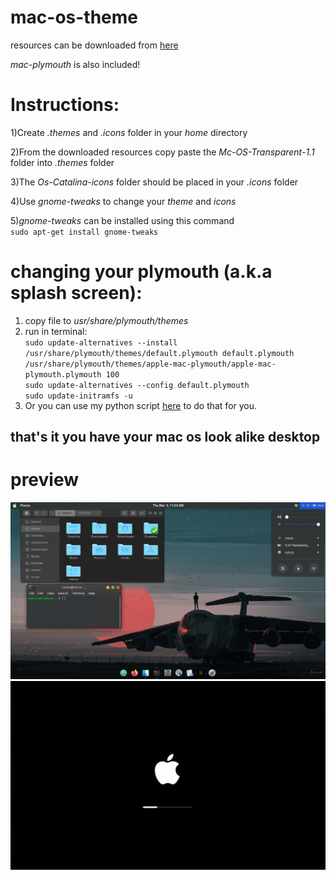 # mac-os-theme  
resources can be downloaded from [here](https://drive.google.com/open?id=1DmAJkjtWmhmQOrvM5MlZv9lCBF6EnSg4)


*mac-plymouth* is also included!

# Instructions:
1)Create *.themes* and *.icons* folder in your *home* directory  

2)From the downloaded resources copy paste the *Mc-OS-Transparent-1.1*  folder into *.themes* folder  

3)The *Os-Catalina-icons* folder should be placed in your *.icons* folder 

4)Use *gnome-tweaks* to change your *theme* and *icons*

5)*gnome-tweaks* can be installed using this command  
`sudo apt-get install gnome-tweaks`  
# changing your plymouth (a.k.a splash screen):  
1. copy file to *usr/share/plymouth/themes*  
2. run in terminal:  
`sudo update-alternatives --install /usr/share/plymouth/themes/default.plymouth default.plymouth /usr/share/plymouth/themes/apple-mac-plymouth/apple-mac-plymouth.plymouth 100`  
`sudo update-alternatives --config default.plymouth`  
`sudo update-initramfs -u`  
3. Or you can use my python script [here](https://www.github.com/rohithvishaal/plymouth-changer) to do that for you.  
## that's it you have your mac os look alike desktop

# preview
![Desktop](https://github.com/rohithvishaal/mac-os-theme/blob/master/mac_look_alike.png)
![Boot Logo](https://github.com/rohithvishaal/mac-os-theme/blob/master/screenshot.png)
